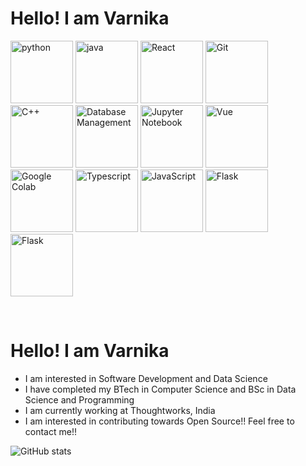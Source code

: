 # Hello! I am Varnika

[<img src="https://cdn.iconscout.com/icon/free/png-256/python-3521655-2945099.png" alt="python" width="100">](https://docs.python.org/3/library/index.html "Python")
[<img src="https://cdn.iconscout.com/icon/free/png-128/java-2038875-1720088.png" alt="java" width="100">](https://docs.oracle.com/en/java/ "Java")
[<img src="https://cdn.iconscout.com/icon/free/png-512/free-react-4-1175110.png" alt="React" width="100">](https://react.dev/ "React")
[<img src="https://cdn.iconscout.com/icon/free/png-512/free-git-17-1175218.png" alt="Git" width="100" >](https://git-scm.com/ "Git")
[<img src="https://cdn.iconscout.com/icon/free/png-512/free-c-4-226082.png" alt="C++" width="100">](https://devdocs.io/cpp/ "C++")
[<img src="https://cdn.iconscout.com/icon/free/png-512/free-database-3114444-2598222.png" alt="Database Management" width="100">](https://www.javatpoint.com/what-is-database "Database")
[<img src="https://cdn.iconscout.com/icon/free/png-512/free-jupyter-3521524-2945027.png" alt="Jupyter Notebook" width="100">](https://jupyter.org/ "Jupyter")
[<img src="https://cdn.iconscout.com/icon/premium/png-512-thumb/vue-2752030-2284847.png" alt="Vue" width="100">](https://vuejs.org/ "Vue")
[<img src="https://colab.research.google.com/img/colab_favicon_256px.png" alt="Google Colab" width="100">](https://research.google.com/colaboratory/ "Google colab")
[<img src="https://titrias.com/files/2022/04/typescript.png" alt="Typescript" width="100">](https://www.typescriptlang.org/ "Typescript")
[<img src="https://static.javatpoint.com/images/javascript/javascript_logo.png" alt="JavaScript" width="100">](https://www.w3schools.com/js/ "Javascript")
[<img src="https://blog.appseed.us/content/images/2024/01/cover-flask.jpg" alt="Flask" height="100">]([https://flask.palletsprojects.com/en/3.0.x/](https://flask.palletsprojects.com/en/3.0.x/) "Flask")
[<img src="https://upload.wikimedia.org/wikipedia/commons/thumb/2/29/Postgresql_elephant.svg/240px-Postgresql_elephant.svg.png" alt="Flask" height="100">]([https://www.w3schools.com/postgresql/index.php](https://www.w3schools.com/postgresql/index.php) "PostgreSQL")




<br>

<h1>Hello! I am Varnika</h1>

<ul>
  <li>I am interested in Software Development and Data Science</li>
  <li>I have completed my BTech in Computer Science and BSc in Data Science and Programming</li>
  <li>I am currently working at Thoughtworks, India</li>
  <li>I am interested in contributing towards Open Source!! Feel free to contact me!!</li>
</ul>

![GitHub stats](https://github-readme-stats.vercel.app/api?username=VarnikaB&theme=transparent&&layout=donut&show_icons=true&count_private=true&hide_border=true&hide_rank=true&hide=stars,contribs&show=prs_merged_percentage)
